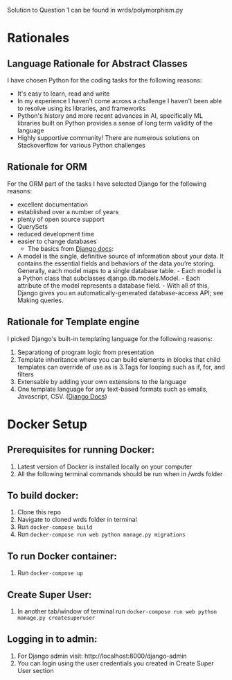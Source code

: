 Solution to Question 1 can be found in wrds/polymorphism.py

# Rationales

## Language Rationale for Abstract Classes
I have chosen Python for the coding tasks for the following reasons:
- It's easy to learn, read and write
- In my experience I haven't come across a challenge I haven't been able to resolve using its libraries, and frameworks
- Python's history and more recent advances in AI, specifically ML libraries built on Python provides a sense of long term validity of the language
- Highly supportive community! There are numerous solutions on Stackoverflow for various Python challenges

## Rationale for ORM
For the ORM part of the tasks I have selected Django for the following reasons:
- excellent documentation
- established over a number of years
- plenty of open source support
- QuerySets
- reduced development time
- easier to change databases
    - The basics from [Django docs](https://docs.djangoproject.com/en/4.1/topics/db/models/):
- A model is the single, definitive source of information about your data. It contains the essential fields and behaviors of the data you’re storing. Generally, each model maps to a single database table.
        - Each model is a Python class that subclasses django.db.models.Model.
        - Each attribute of the model represents a database field.
        - With all of this, Django gives you an automatically-generated database-access API; see Making queries.

## Rationale for Template engine
I picked Django's built-in templating language for the following reasons:
1. Separationg of program logic from presentation
2. Template inheritance where you can build elements in blocks that child templates can override of use as is
3.Tags for looping such as if, for, and filters
4. Extensable by adding your own extensions to the language
5. One template language for any text-based formats such as emails, Javascript, CSV. ([Django Docs](https://docs.djangoproject.com/en/4.1/ref/templates/language/))

# Docker Setup

## Prerequisites for running Docker:
1. Latest version of Docker is installed locally on your computer
2. All the following terminal commands should be run when in /wrds folder

## To build docker:
1. Clone this repo
2. Navigate to cloned wrds folder in terminal
3. Run `docker-compose build`
4. Run `docker-compose run web python manage.py migrations`

## To run Docker container:
1. Run `docker-compose up`

## Create Super User:
1. In another tab/window of terminal run `docker-compose run web python manage.py createsuperuser`

## Logging in to admin:
1. For Django admin visit: http://localhost:8000/django-admin
2. You can login using the user credentials you created in Create Super User section

